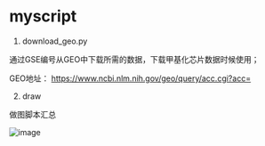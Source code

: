# myscript

1.	download_geo.py

通过GSE编号从GEO中下载所需的数据，下载甲基化芯片数据时候使用；

GEO地址： https://www.ncbi.nlm.nih.gov/geo/query/acc.cgi?acc=

2.  draw

做图脚本汇总

![image]( https://github.com/redpanda2017/master/myscript/draw/heatmap_R/heatmap_r.png)
